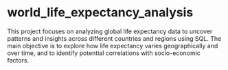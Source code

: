 # world_life_expectancy_analysis
This project focuses on analyzing global life expectancy data to uncover patterns and insights across different countries and regions using SQL. The main objective is to explore how life expectancy varies geographically and over time, and to identify potential correlations with socio-economic factors.

